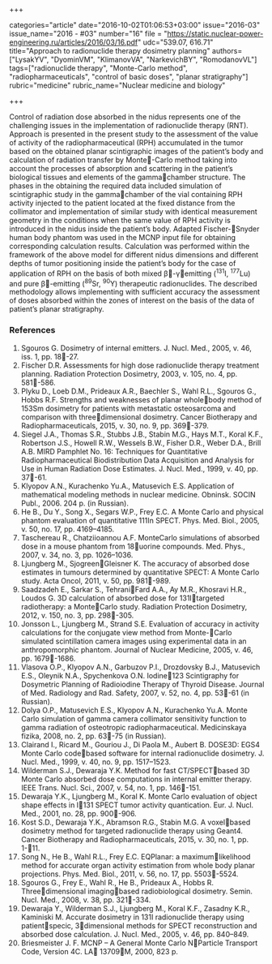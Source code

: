 +++

categories="article"
date="2016-10-02T01:06:53+03:00"
issue="2016-03"
issue_name="2016 - #03"
number="16"
file = "https://static.nuclear-power-engineering.ru/articles/2016/03/16.pdf"
udc="539.07, 616.71"
title="Approach to radionuclide therapy dosimetry planning"
authors=["LysakYV", "DyominVM", "KlimanovVA", "NarkevichBY", "RomodanovVL"]
tags=["radionuclide therapy", "Monte-Carlo method", "radiopharmaceuticals", "control of basic doses", "planar stratigraphy"]
rubric="medicine"
rubric_name="Nuclear medicine and biology"

+++

Control of radiation dose absorbed in the nidus represents one of the challenging issues in the implementation of radionuclide therapy (RNT). 
Approach is presented in the present study to the assessment of the value of activity of the radiopharmaceutical (RPH) accumulated in the tumor based on the obtained planar scintigraphic images of the patient’s body and calculation of radiation transfer by Monte-Carlo method taking into account the processes of absorption and scattering in the patient’s biological tissues and elements of the gammachamber structure. 
The phases in the obtaining the required data included simulation of scintigraphic study in the gammachamber of the vial containing RPH activity injected to the patient located at the fixed distance from the collimator and implementation of similar study with identical measurement geometry in the conditions when the same value of RPH activity is introduced in the nidus inside the patient’s body. 
Adapted Fischer-Snyder human body phantom was used in the MCNP input file for obtaining corresponding calculation results. 
Calculation was performed within the framework of the above model for different nidus dimensions and different depths of tumor positioning inside the patient’s body for the case of application of RPH on the basis of both mixed β-γemitting (<sup>131</sup>I, <sup>177</sup>Lu) and pure β-emitting (<sup>89</sup>Sr, <sup>90</sup>Y) therapeutic radionuclides. 
The described methodology allows implementing with sufficient accuracy the assessment of doses absorbed within the zones of interest on the basis of the data of patient’s planar stratigraphy.

### References

1. Sgouros G. Dosimetry of internal emitters. J. Nucl. Med., 2005, v. 46, iss. 1, pp. 18-27.
2. Fischer D.R. Assessments for high dose radionuclide therapy treatment planning. Radiation Protection Dosimetry, 2003, v. 105, no. 4, pp. 581-586.
3. Plyku D., Loeb D.M., Prideaux A.R., Baechler S., Wahl R.L., Sgouros G., Hobbs R.F. Strengths and weaknesses of planar wholebody method of 153Sm dosimetry for patients with metastatic osteosarcoma and comparison with threedimensional dosimetry. Cancer Biotherapy and Radiopharmaceuticals, 2015, v. 30, no. 9, pp. 369-379.
4. Siegel J.A., Thomas S.R., Stubbs J.B., Stabin M.G., Hays M.T., Koral K.F., Robertson J.S., Howell R.W., Wessels B.W., Fisher D.R., Weber D.A., Brill A.B. MIRD Pamphlet No. 16: Techniques for Quantitative Radiopharmaceutical Biodistribution Data Acquisition and Analysis for Use in Human Radiation Dose Estimates. J. Nucl. Med., 1999, v. 40, pp. 37-61.
5. Klyopov A.N., Kurachenko Yu.A., Matusevich E.S. Application of mathematical modeling methods in nuclear medicine. Obninsk. SOCIN Publ., 2006. 204 p. (in Russian).
6. He B., Du Y., Song X., Segars W.P., Frey E.C. A Monte Carlo and physical phantom evaluation of quantitative 111In SPECT. Phys. Med. Biol., 2005, v. 50, no. 17, pp. 4169–4185.
7. Taschereau R., Chatziioannou A.F. MonteCarlo simulations of absorbed dose in a mouse phantom from 18uorine compounds. Med. Phys., 2007, v. 34, no. 3, pp. 1026–1036.
8. Ljungberg M., SjogreenGleisner K. The accuracy of absorbed dose estimates in tumours determined by quantitative SPECT: A Monte Carlo study. Acta Oncol, 2011, v. 50, pp. 981-989.
9. Saadzadeh E., Sarkar S., TehraniFard A.A., Ay M.R., Khosravi H.R., Loudos G. 3D calculation of absorbed dose for 131Itargeted radiotherapy: a MonteCarlo study. Radiation Protection Dosimetry, 2012, v. 150, no. 3, pp. 298-305.
10. Jonsson L., Ljungberg M., Strand S.E. Evaluation of accuracy in activity calculations for the conjugate view method from Monte-Carlo simulated scintillation camera images using experimental data in an anthropomorphic phantom. Journal of Nuclear Medicine, 2005, v. 46, pp. 1679-1686.
11. Vlasova O.P., Klyopov A.N., Garbuzov P.I., Drozdovsky B.J., Matusevich E.S., Oleynik N.A., Spychenkova O.N. Iodine123 Scintigraphy for Dosymetric Planning of Radioiodine Therapy of Thyroid Disease. Journal of Med. Radiology and Rad. Safety, 2007, v. 52, no. 4, pp. 53-61 (in Russian).
12. Dolya O.P., Matusevich E.S., Klyopov A.N., Kurachenko Yu.A. Monte Carlo simulation of gamma camera collimator sensitivity function to gamma radiation of osteotropic radiopharmaceutical. Medicinskaya fizika, 2008, no. 2, pp. 63-75 (in Russian).
13. Clairand I., Ricard M., Gouriou J., Di Paola M., Aubert B. DOSE3D: EGS4 Monte Carlo codebased software for internal radionuclide dosimetry. J. Nucl. Med., 1999, v. 40, no. 9, pp. 1517–1523.
14. Wilderman S.J., Dewaraja Y.K. Method for fast CT/SPECTbased 3D Monte Carlo absorbed dose computations in internal emitter therapy. IEEE Trans. Nucl. Sci., 2007, v. 54, no. 1, pp. 146-151.
15. Dewaraja Y.K., Ljungberg M., Koral K. Monte Carlo evaluation of object shape effects in I131 SPECT tumor activity quantication. Eur. J. Nucl. Med., 2001, no. 28, pp. 900-906.
16. Kost S.D., Dewaraja Y.K., Abramson R.G., Stabin M.G. A voxelbased dosimetry method for targeted radionuclide therapy using Geant4. Cancer Biotherapy and Radiopharmaceuticals, 2015, v. 30, no. 1, pp. 1-11.
17. Song N., He B., Wahl R.L., Frey E.C. EQPlanar: a maximumlikelihood method for accurate organ activity estimation from whole body planar projections. Phys. Med. Biol., 2011, v. 56, no. 17, pp. 5503-5524.
18. Sgouros G., Frey E., Wahl R., He B., Prideaux A., Hobbs R. Threedimensional imagingbased radiobiological dosimetry. Semin. Nucl. Med., 2008, v. 38, pp. 321-334.
19. Dewaraja Y., Wilderman S.J., Ljungberg M., Koral K.F., Zasadny K.R., Kaminiski M. Accurate dosimetry in 131I radionuclide therapy using patientspecic, 3dimensional methods for SPECT reconstruction and absorbed dose calculation. J. Nucl. Med., 2005, v. 46, pp. 840–849.
20. Briesmeister J. F. MCNP – A General Monte Carlo NParticle Transport Code, Version 4C. LA 13709M, 2000, 823 p.